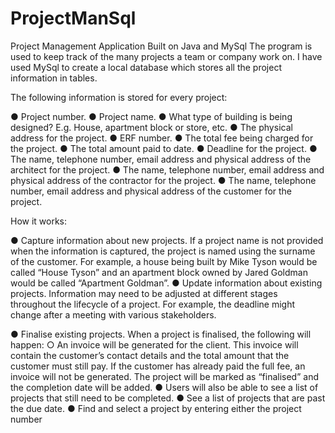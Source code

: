 # ProjectManSql
Project Management Application Built on Java and MySql
The program is used to keep track of the many projects a team or company work on.
I have used MySql to create a local database which stores all the project information in tables.

The following information is stored for every project:

● Project number.
● Project name.
● What type of building is being designed? E.g. House, apartment block or
store, etc.
● The physical address for the project.
● ERF number.
● The total fee being charged for the project.
● The total amount paid to date.
● Deadline for the project.
● The name, telephone number, email address and physical address of the
architect for the project.
● The name, telephone number, email address and physical address of the
contractor for the project.
● The name, telephone number, email address and physical address of the
customer for the project.

How it works:

● Capture information about new projects. If a project name is not provided when the information is captured, the project is named using the surname of 
the customer. For example, a house being built by Mike Tyson would be called “House Tyson” and an apartment block owned by Jared Goldman
would be called “Apartment Goldman”.
● Update information about existing projects. Information may need to be adjusted at different stages throughout the lifecycle of a project. 
For example, the deadline might change after a meeting with various stakeholders.

● Finalise existing projects. When a project is finalised, the following will happen:
○ An invoice will be generated for the client. This invoice will contain the customer’s contact details and the total amount that the customer must still pay. 
If the customer has already paid the full fee, an invoice will not be generated. The project will be marked as “finalised” and the completion date will be added.
● Users will also be able to see a list of projects that still need to be completed.
● See a list of projects that are past the due date.
● Find and select a project by entering either the project number 
